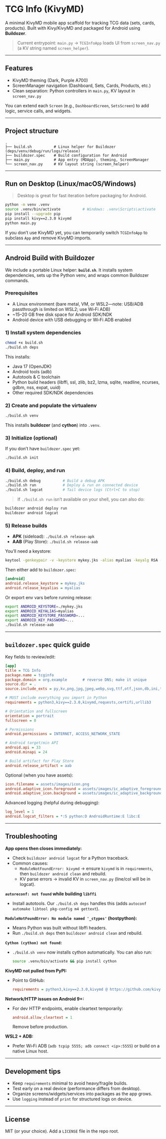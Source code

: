 # TCG Info (KivyMD)

A minimal KivyMD mobile app scaffold for tracking TCG data (sets, cards, products). Built with Kivy/KivyMD and packaged for Android using **Buildozer**.

> Current entrypoint: `main.py` → `TCGInfoApp` loads UI from `screen_nav.py` (a KV string named `screen_helper`).

---

## Features

- KivyMD theming (Dark, Purple A700)
- ScreenManager navigation (Dashboard, Sets, Cards, Products, etc.)
- Clean separation: Python controllers in `main.py`, KV layout in `screen_nav.py`

You can extend each `Screen` (e.g., `DashboardScreen`, `SetsScreen`) to add logic, service calls, and widgets.

---

## Project structure

```text
.
├── build.sh          # Linux helper for Buildozer (deps/venv/debug/run/logs/release)
├── buildozer.spec    # Build configuration for Android
├── main.py           # App entry (MDApp), theming, ScreenManager
└── screen_nav.py     # KV layout string (screen_helper)
```

---

## Run on Desktop (Linux/macOS/Windows)

> Desktop is great for fast iteration before packaging for Android.

```bash
python -m venv .venv
source .venv/bin/activate          # Windows: .venv\Scripts\activate
pip install --upgrade pip
pip install kivy==2.3.0 kivymd
python main.py
```

If you don’t use KivyMD yet, you can temporarily switch `TCGInfoApp` to subclass `App` and remove KivyMD imports.

---

## Android Build with Buildozer

We include a portable Linux helper: **`build.sh`**. It installs system dependencies, sets up the Python venv, and wraps common Buildozer commands.

### Prerequisites

- A Linux environment (bare metal, VM, or WSL2—note: USB/ADB passthrough is limited on WSL2; use Wi‑Fi ADB)
- ~15–20 GB free disk space for Android SDK/NDK
- Android device with USB debugging or Wi‑Fi ADB enabled

### 1) Install system dependencies

```bash
chmod +x build.sh
./build.sh deps
```

This installs:

- Java 17 (OpenJDK)
- Android tools (adb)
- Autotools & C toolchain
- Python build headers (libffi, ssl, zlib, bz2, lzma, sqlite, readline, ncurses, gdbm, nss, expat, uuid)
- Other required SDK/NDK dependencies

### 2) Create and populate the virtualenv

```bash
./build.sh venv
```

This installs **buildozer** (and **cython**) into `.venv`.

### 3) Initialize (optional)

If you don’t have `buildozer.spec` yet:

```bash
./build.sh init
```

### 4) Build, deploy, and run

```bash
./build.sh debug          # Build a debug APK
./build.sh run            # Deploy & run on connected device
./build.sh logcat         # Tail device logs (Ctrl+C to stop)
```

> If `./build.sh run` isn’t available on your shell, you can also do:

```bash
buildozer android deploy run
buildozer android logcat
```

### 5) Release builds

- **APK** (sideload): `./build.sh release-apk`
- **AAB** (Play Store): `./build.sh release-aab`

You’ll need a keystore:

```bash
keytool -genkeypair -v -keystore mykey.jks -alias myalias -keyalg RSA -keysize 4096 -validity 10000
```

Then either add to `buildozer.spec`:

```ini
[android]
android.release_keystore = mykey.jks
android.release_keyalias = myalias
```

Or export env vars before running release:

```bash
export ANDROID_KEYSTORE=./mykey.jks
export ANDROID_KEYALIAS=myalias
export ANDROID_KEYSTORE_PASSWORD=...
export ANDROID_KEY_PASSWORD=...
./build.sh release-aab
```

---

## `buildozer.spec` quick guide

Key fields to review/edit:

```ini
[app]
title = TCG Info
package.name = tcginfo
package.domain = org.example       # reverse DNS; make it unique
source.dir = .
source.include_exts = py,kv,png,jpg,jpeg,webp,svg,ttf,otf,json,db,ini,txt,md

# MUST include everything you import in Python
requirements = python3,kivy==2.3.0,kivymd,requests,certifi,urllib3

# Orientation and fullscreen
orientation = portrait
fullscreen = 0

# Permissions
android.permissions = INTERNET, ACCESS_NETWORK_STATE

# Android target/min API
android.api = 33
android.minapi = 24

# Build artifact for Play Store
android.release_artifact = aab
```

Optional (when you have assets):

```ini
icon.filename = assets/images/icon.png
android.adaptive_icon.foreground = assets/images/ic_adaptive_foreground.png
android.adaptive_icon.background = assets/images/ic_adaptive_background.png
```

Advanced logging (helpful during debugging):

```ini
log_level = 1
android.logcat_filters = *:S python:D AndroidRuntime:E libc:E
```

---

## Troubleshooting

**App opens then closes immediately:**

- Check `buildozer android logcat` for a Python traceback.
- Common causes:
  - `ModuleNotFoundError: kivymd` → ensure `kivymd` is in `requirements`, then `buildozer android clean` and rebuild.
  - KV parse errors → invalid KV in `screen_nav.py` (line/col will be in logcat).

**`autoreconf: not found` while building `libffi`**

- Install autotools. Our `./build.sh deps` handles this (adds `autoconf automake libtool pkg-config m4 gettext`).

**`ModuleNotFoundError: No module named '_ctypes'` (hostpython):**

- Means Python was built without libffi headers.
- Run `./build.sh deps` then `buildozer android clean` and rebuild.

**`Cython (cython) not found`:**

- `./build.sh venv` now installs cython automatically. You can also run:

  ```bash
  source .venv/bin/activate && pip install cython
  ```

**KivyMD not pulled from PyPI:**

- Point to GitHub:

  ```ini
  requirements = python3,kivy==2.3.0,kivymd @ https://github.com/kivymd/KivyMD/archive/refs/heads/master.zip
  ```

**Network/HTTP issues on Android 9+:**

- For dev HTTP endpoints, enable cleartext temporarily:

  ```ini
  android.allow_cleartext = 1
  ```

  Remove before production.

**WSL2 + ADB:**

- Prefer Wi‑Fi ADB (`adb tcpip 5555; adb connect <ip>:5555`) or build on a native Linux host.

---

## Development tips

- Keep `requirements` minimal to avoid heavy/fragile builds.
- Test early on a real device (performance differs from desktop).
- Organize screens/widgets/services into packages as the app grows.
- Use `logging` instead of `print` for structured logs on device.

---

## License

MIT (or your choice). Add a `LICENSE` file in the repo root.
